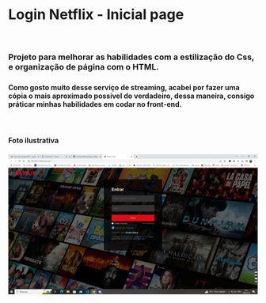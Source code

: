 # Login Netflix - Inicial page
<br>
<h3> Projeto para melhorar as habilidades com a estilização do Css, e organização de página com o HTML. <h3/>
<h4>Como gosto muito desse serviço de streaming, acabei por fazer uma cópia o mais aproximado possivel do verdadeiro, dessa maneira, consigo práticar minhas habilidades em codar no front-end.
<h4/>
<br>
<h4> Foto ilustrativa <h4/>
<img src="https://github.com/GuilhermeFPereira/login-netflix/blob/main/assets/login%20pronto.PNG?raw=true"/>

